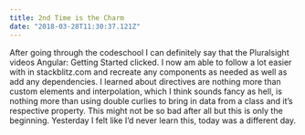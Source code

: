 ```yaml
---
title: 2nd Time is the Charm
date: "2018-03-28T11:30:37.121Z"
---
```


After going through the codeschool I can definitely say that the Pluralsight videos Angular: Getting Started clicked. I now am able to follow a lot easier with in stackblitz.com and recreate any components as needed as well as add any dependencies. I learned about directives are nothing more than custom elements and interpolation, which I think sounds fancy as hell, is nothing more than using double curlies to bring in data from a class and it’s respective property. This might not be so bad after all but this is only the beginning. Yesterday I felt like I’d never learn this, today was a different day.